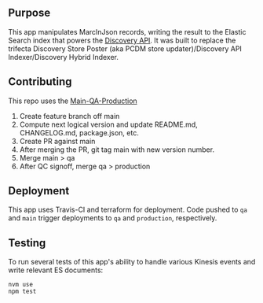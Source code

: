 ## Purpose
This app manipulates MarcInJson records, writing the result to the Elastic Search index that powers the [Discovery API](https://github.com/NYPL/discovery-api). It was built to replace the trifecta Discovery Store Poster (aka PCDM store updater)/Discovery API Indexer/Discovery Hybrid Indexer.
## Contributing

This repo uses the [Main-QA-Production](https://github.com/NYPL/engineering-general/blob/master/standards/git-workflow.md#main-qa-production)
1. Create feature branch off main
2. Compute next logical version and update README.md, CHANGELOG.md, package.json, etc.
3. Create PR against main
4. After merging the PR, git tag main with new version number.
5. Merge main > qa
6. After QC signoff, merge qa > production

## Deployment

This app uses Travis-CI and terraform for deployment. Code pushed to `qa` and `main` trigger deployments to `qa` and `production`, respectively.

## Testing

To run several tests of this app's ability to handle various Kinesis events and write relevant ES documents:

```
nvm use
npm test
```

